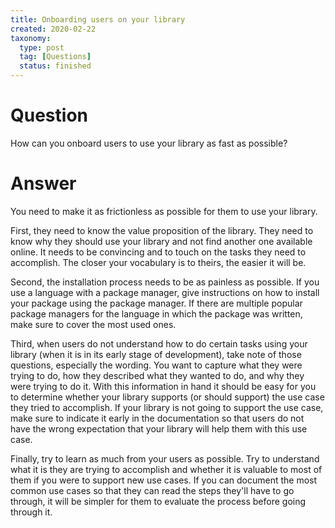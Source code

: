 ```yaml
---
title: Onboarding users on your library
created: 2020-02-22
taxonomy:
  type: post
  tag: [Questions]
  status: finished
---
```


# Question
How can you onboard users to use your library as fast as possible?

# Answer
You need to make it as frictionless as possible for them to use your library.

First, they need to know the value proposition of the library. They need to know why they should use your library and not find another one available online. It needs to be convincing and to touch on the tasks they need to accomplish. The closer your vocabulary is to theirs, the easier it will be.

Second, the installation process needs to be as painless as possible. If you use a language with a package manager, give instructions on how to install your package using the package manager. If there are multiple popular package managers for the language in which the package was written, make sure to cover the most used ones.

Third, when users do not understand how to do certain tasks using your library (when it is in its early stage of development), take note of those questions, especially the wording. You want to capture what they were trying to do, how they described what they wanted to do, and why they were trying to do it. With this information in hand it should be easy for you to determine whether your library supports (or should support) the use case they tried to accomplish. If your library is not going to support the use case, make sure to indicate it early in the documentation so that users do not have the wrong expectation that your library will help them with this use case.

Finally, try to learn as much from your users as possible. Try to understand what it is they are trying to accomplish and whether it is valuable to most of them if you were to support new use cases. If you can document the most common use cases so that they can read the steps they'll have to go through, it will be simpler for them to evaluate the process before going through it.

